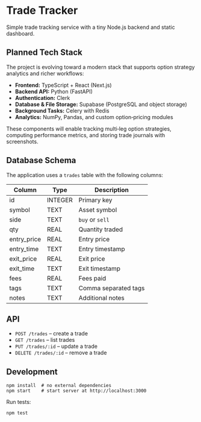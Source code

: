 # Trade Tracker

Simple trade tracking service with a tiny Node.js backend and static dashboard.

## Planned Tech Stack
The project is evolving toward a modern stack that supports option strategy analytics and richer workflows:

- **Frontend:** TypeScript + React (Next.js)
- **Backend API:** Python (FastAPI)
- **Authentication:** Clerk
- **Database & File Storage:** Supabase (PostgreSQL and object storage)
- **Background Tasks:** Celery with Redis
- **Analytics:** NumPy, Pandas, and custom option‑pricing modules

These components will enable tracking multi‑leg option strategies, computing performance metrics, and storing trade journals with screenshots.

## Database Schema
The application uses a `trades` table with the following columns:

| Column | Type | Description |
|--------|------|-------------|
| id | INTEGER | Primary key |
| symbol | TEXT | Asset symbol |
| side | TEXT | `buy` or `sell` |
| qty | REAL | Quantity traded |
| entry_price | REAL | Entry price |
| entry_time | TEXT | Entry timestamp |
| exit_price | REAL | Exit price |
| exit_time | TEXT | Exit timestamp |
| fees | REAL | Fees paid |
| tags | TEXT | Comma separated tags |
| notes | TEXT | Additional notes |

## API
- `POST /trades` – create a trade
- `GET /trades` – list trades
- `PUT /trades/:id` – update a trade
- `DELETE /trades/:id` – remove a trade

## Development
```
npm install  # no external dependencies
npm start    # start server at http://localhost:3000
```

Run tests:
```
npm test
```

